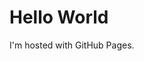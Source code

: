 <!DOCTYPE html>
<html>
	<body>
		<h1>Hello World</h1>
		<p>I'm hosted with GitHub Pages.</p>
</body>
</html>

